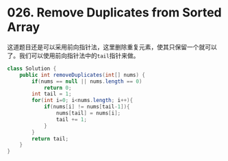 # 026. Remove Duplicates from Sorted Array

这道题目还是可以采用前向指针法，这里删除重复元素，使其只保留一个就可以了。我们可以使用前向指针法中的`tail`指针来做。

```java
class Solution {
    public int removeDuplicates(int[] nums) {
        if(nums == null || nums.length == 0)
            return 0;
        int tail = 1;
        for(int i=0; i<nums.length; i++){
            if(nums[i] != nums[tail-1]){
                nums[tail] = nums[i];
                tail += 1;
            }
        }
        return tail;
    }
}
```

